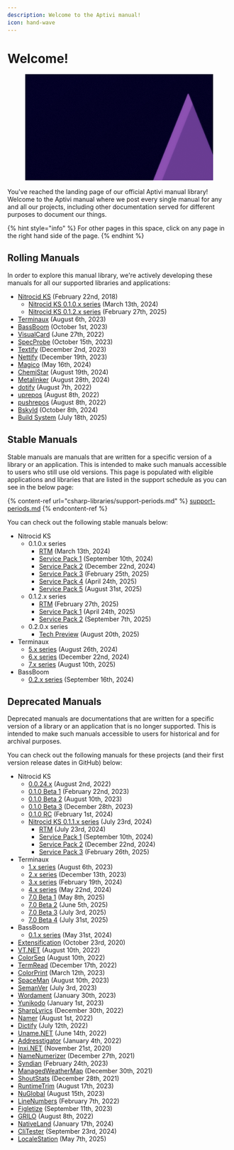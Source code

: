 ```yaml
---
description: Welcome to the Aptivi manual!
icon: hand-wave
---
```


# Welcome!

<figure><img src=".gitbook/assets/aptivi-bg-2k.png" alt=""><figcaption></figcaption></figure>

You've reached the landing page of our official Aptivi manual library! Welcome to the Aptivi manual where we post every single manual for any and all our projects, including other documentation served for different purposes to document our things.

{% hint style="info" %}
For other pages in this space, click on any page in the right hand side of the page.
{% endhint %}

## Rolling Manuals

In order to explore this manual library, we're actively developing these manuals for all our supported libraries and applications:

* [Nitrocid KS](https://app.gitbook.com/o/fj052nYlsxW9IdL3bsZj/s/yhORwVwuIgJMLsQRqN3S/) (February 22nd, 2018)
  * [Nitrocid KS 0.1.0.x series](https://app.gitbook.com/o/fj052nYlsxW9IdL3bsZj/s/8WTX95xf6ky54JzTCqMT/) (March 13th, 2024)
  * [Nitrocid KS 0.1.2.x series](https://app.gitbook.com/o/fj052nYlsxW9IdL3bsZj/s/dDPcLxEVE2Wr3wAIGfTA/) (February 27th, 2025)
* [Terminaux](https://app.gitbook.com/o/fj052nYlsxW9IdL3bsZj/s/G0KrE9Uk2AiblqjWtpAo/) (August 6th, 2023)
* [BassBoom](https://app.gitbook.com/o/fj052nYlsxW9IdL3bsZj/s/izAJoIbtQw1BdIlE4DBz/) (October 1st, 2023)
* [VisualCard](https://app.gitbook.com/o/fj052nYlsxW9IdL3bsZj/s/bEvVwD4FK7bX7p8XtIPH/) (June 27th, 2022)
* [SpecProbe](https://app.gitbook.com/o/fj052nYlsxW9IdL3bsZj/s/HwStOOqLbZN15cxkDYf6/) (October 15th, 2023)
* [Textify](https://app.gitbook.com/o/fj052nYlsxW9IdL3bsZj/s/NaUWjRlaBR1k5rO42Zy8/) (December 2nd, 2023)
* [Nettify](https://app.gitbook.com/o/fj052nYlsxW9IdL3bsZj/s/VAbPWc0zpDgwlfwTfz6I/) (December 19th, 2023)
* [Magico](https://app.gitbook.com/o/fj052nYlsxW9IdL3bsZj/s/9HplJs3O1ssgO7jfgDx1/) (May 16th, 2024)
* [ChemiStar](https://app.gitbook.com/o/fj052nYlsxW9IdL3bsZj/s/H6gL7ccNICZN4KuBgv7R/) (August 19th, 2024)
* [Metalinker](https://app.gitbook.com/o/fj052nYlsxW9IdL3bsZj/s/rdtoofqFunX1AovOs36M/) (August 28th, 2024)
* [dotify](https://app.gitbook.com/o/fj052nYlsxW9IdL3bsZj/s/CHqY7BBVZrSqzuO3OfoP/) (August 7th, 2022)
* [uprepos](https://app.gitbook.com/o/fj052nYlsxW9IdL3bsZj/s/CEFibJCowoMpXmn9L2tu/) (August 8th, 2022)
* [pushrepos](https://app.gitbook.com/o/fj052nYlsxW9IdL3bsZj/s/1tJTHYAgZoCnZw6dNbfu/) (August 8th, 2022)
* [BskyId](https://app.gitbook.com/o/fj052nYlsxW9IdL3bsZj/s/RRjvnvAeaoBNYAhzAnv0/) (October 8th, 2024)
* [Build System](https://app.gitbook.com/o/fj052nYlsxW9IdL3bsZj/s/ocz2kFW2PRMWNpWEjhbc/) (July 18th, 2025)

## Stable Manuals

Stable manuals are manuals that are written for a specific version of a library or an application. This is intended to make such manuals accessible to users who still use old versions. This page is populated with eligible applications and libraries that are listed in the support schedule as you can see in the below page:

{% content-ref url="csharp-libraries/support-periods.md" %}
[support-periods.md](csharp-libraries/support-periods.md)
{% endcontent-ref %}

You can check out the following stable manuals below:

* Nitrocid KS
  * 0.1.0.x series
    * [RTM](https://app.gitbook.com/o/fj052nYlsxW9IdL3bsZj/s/6SuJr8TEJ774XHJd2U2D/) (March 13th, 2024)
    * [Service Pack 1](https://app.gitbook.com/o/fj052nYlsxW9IdL3bsZj/s/KBgZy6xqjdYb7KIbxI6u/) (September 10th,  2024)
    * [Service Pack 2](https://app.gitbook.com/o/fj052nYlsxW9IdL3bsZj/s/Jykbx4O47VXdoe2Rclr6/) (December 22nd, 2024)
    * [Service Pack 3](https://app.gitbook.com/o/fj052nYlsxW9IdL3bsZj/s/9jbbb7C25pUis5THBdBT/) (February 25th, 2025)
    * [Service Pack 4](https://app.gitbook.com/o/fj052nYlsxW9IdL3bsZj/s/Uv5xFsHO3M8HUVRJnPC4/) (April 24th, 2025)
    * [Service Pack 5](https://app.gitbook.com/s/bPWbgxAsMtydJ2cDiEaa/) (August 31st, 2025)
  * 0.1.2.x series
    * [RTM](https://app.gitbook.com/o/fj052nYlsxW9IdL3bsZj/s/ti3qN0z5V1qXGWmZ4j68/) (February 27th, 2025)
    * [Service Pack 1](https://app.gitbook.com/o/fj052nYlsxW9IdL3bsZj/s/sksRFHyRvimCbJ6iM2oa/) (April 24th, 2025)
    * [Service Pack 2](https://app.gitbook.com/s/jTBo3FZPtPjlFHZkVmzr/) (September 7th, 2025)
  * 0.2.0.x series
    * [Tech Preview](https://app.gitbook.com/o/fj052nYlsxW9IdL3bsZj/s/bqO9tg9yMTlpVGZ6xEOk/) (August 20th, 2025)
* Terminaux
  * [5.x series](https://app.gitbook.com/o/fj052nYlsxW9IdL3bsZj/s/AwolIeCEQSaYeA2rJwE5/) (August 26th, 2024)
  * [6.x series](https://app.gitbook.com/o/fj052nYlsxW9IdL3bsZj/s/TQS2U00Papqc2LMhftr5/) (December 22nd, 2024)
  * [7.x series](https://app.gitbook.com/o/fj052nYlsxW9IdL3bsZj/s/e0LJJIYap5gz0hAolH6J/) (August 10th, 2025)
* BassBoom
  * [0.2.x series](https://app.gitbook.com/o/fj052nYlsxW9IdL3bsZj/s/VEwnv6SUh5piF7crh1UN/) (September 16th, 2024)

## Deprecated Manuals

Deprecated manuals are documentations that are written for a specific version of a library or an application that is no longer supported. This is intended to make such manuals accessible to users for historical and for archival purposes.

You can check out the following manuals for these projects (and their first version release dates in GitHub) below:

* Nitrocid KS
  * [0.0.24.x](https://app.gitbook.com/o/fj052nYlsxW9IdL3bsZj/s/CSgCBCfc3J15ygiqIgeT/) (August 2nd, 2022)
  * [0.1.0 Beta 1](https://app.gitbook.com/o/fj052nYlsxW9IdL3bsZj/s/Ad5vIFTQSlbQ4N2BpB8m/) (February 22nd, 2023)
  * [0.1.0 Beta 2](https://app.gitbook.com/o/fj052nYlsxW9IdL3bsZj/s/RoaqpM3GSf9vXxRAagbV/) (August 10th, 2023)
  * [0.1.0 Beta 3](https://app.gitbook.com/o/fj052nYlsxW9IdL3bsZj/s/kfeoFVXA0LPgBamKZDG4/) (December 28th, 2023)
  * [0.1.0 RC](https://app.gitbook.com/o/fj052nYlsxW9IdL3bsZj/s/3mRuFh68DHtbpLXUGDzq/) (February 1st, 2024)
  * [Nitrocid KS 0.1.1.x series](https://app.gitbook.com/o/fj052nYlsxW9IdL3bsZj/s/dBjQVxqHLo7AzH0V9tdH/) (July 23rd, 2024)
    * [RTM](https://app.gitbook.com/o/fj052nYlsxW9IdL3bsZj/s/CQjuvibJ7lmVV8tNNZLy/) (July 23rd, 2024)
    * [Service Pack 1](https://app.gitbook.com/o/fj052nYlsxW9IdL3bsZj/s/bGshDttFEiEtQFRmImJk/) (September 10th, 2024)
    * [Service Pack 2](https://app.gitbook.com/o/fj052nYlsxW9IdL3bsZj/s/UEEEG0B7Uk04yjOhgDwT/) (December 22nd, 2024)
    * [Service Pack 3](https://app.gitbook.com/o/fj052nYlsxW9IdL3bsZj/s/iT2DBrNZjRgvA3UQ0pzl/) (February 26th, 2025)
* Terminaux
  * [1.x series](https://app.gitbook.com/o/fj052nYlsxW9IdL3bsZj/s/IcD1aLc5jxHMwvslhJIP/) (August 6th, 2023)
  * [2.x series](https://app.gitbook.com/o/fj052nYlsxW9IdL3bsZj/s/BAbXedIZJ6HPa9EGmSYt/) (December 13th, 2023)
  * [3.x series](https://app.gitbook.com/o/fj052nYlsxW9IdL3bsZj/s/OmlwECCRQY4XJQJZaeLc/) (February 19th, 2024)
  * [4.x series](https://app.gitbook.com/o/fj052nYlsxW9IdL3bsZj/s/LICzQPcJvzuBfJRHqvLy/) (May 22nd, 2024)
  * [7.0 Beta 1](https://app.gitbook.com/o/fj052nYlsxW9IdL3bsZj/s/LzbGlY2EzXni4wVJ3OIq/) (May 8th, 2025)
  * [7.0 Beta 2](https://app.gitbook.com/o/fj052nYlsxW9IdL3bsZj/s/9uVNBGO8HnjxkBGui0v9/) (June 5th, 2025)
  * [7.0 Beta 3](https://app.gitbook.com/o/fj052nYlsxW9IdL3bsZj/s/xVLVdezdFY9LNmeIt2oU/) (July 3rd, 2025)
  * [7.0 Beta 4](https://app.gitbook.com/o/fj052nYlsxW9IdL3bsZj/s/yli5zjuJNyelyopbtYzC/) (July 31st, 2025)
* BassBoom
  * [0.1.x series](https://app.gitbook.com/o/fj052nYlsxW9IdL3bsZj/s/fHtfhhJqL7cSA3V4vRjG/) (May 31st, 2024)
* [Extensification](https://app.gitbook.com/o/fj052nYlsxW9IdL3bsZj/s/28rYUbSLKvSrDJNWIOgb/) (October 23rd, 2020)
* [VT.NET](https://app.gitbook.com/o/fj052nYlsxW9IdL3bsZj/s/YbiNE2YaQVvLe5eb2Plm/) (August 10th, 2022)
* [ColorSeq](https://app.gitbook.com/o/fj052nYlsxW9IdL3bsZj/s/0sPzHIuVZpxZqrzvLJtN/) (August 10th, 2022)
* [TermRead](https://app.gitbook.com/o/fj052nYlsxW9IdL3bsZj/s/SOH6CRs7Z73BRumEEwAl/) (December 17th, 2022)
* [ColorPrint](https://app.gitbook.com/o/fj052nYlsxW9IdL3bsZj/s/Imflessx1jbhva08mQ6b/) (March 12th, 2023)
* [SpaceMan](https://app.gitbook.com/o/fj052nYlsxW9IdL3bsZj/s/QcOtrN0kYDuAJSguTKq9/) (August 10th, 2023)
* [SemanVer](https://app.gitbook.com/o/fj052nYlsxW9IdL3bsZj/s/ipwTdjgOoxN8yQZrAOAS/) (July 3rd, 2023)
* [Wordament](https://app.gitbook.com/o/fj052nYlsxW9IdL3bsZj/s/bemhb6DLBhTYC7YWsf65/) (January 30th, 2023)
* [Yunikodo](https://app.gitbook.com/o/fj052nYlsxW9IdL3bsZj/s/TP7vhabrcqNxS5ULgj7C/) (January 1st, 2023)
* [SharpLyrics](https://app.gitbook.com/o/fj052nYlsxW9IdL3bsZj/s/sYjMbuNYzQzQEEr6viR5/) (December 30th, 2022)
* [Namer](https://app.gitbook.com/o/fj052nYlsxW9IdL3bsZj/s/gmP2CdmfwirIpCISUoX8/) (August 1st, 2022)
* [Dictify](https://app.gitbook.com/o/fj052nYlsxW9IdL3bsZj/s/CLfor3lFMsQEhVHONx0W/) (July 12th, 2022)
* [Uname.NET](https://app.gitbook.com/o/fj052nYlsxW9IdL3bsZj/s/PJ9JtV3lBrWpndTFwWFf/) (June 14th, 2022)
* [Addresstigator](https://app.gitbook.com/o/fj052nYlsxW9IdL3bsZj/s/icEpWD7kr8x6ZyhmQGmy/) (January 4th, 2022)
* [Inxi.NET](https://app.gitbook.com/o/fj052nYlsxW9IdL3bsZj/s/WHzmdQubKp4VAgEVv4Tn/) (November 21st, 2020)
* [NameNumerizer](https://app.gitbook.com/o/fj052nYlsxW9IdL3bsZj/s/MaQgUN4fo1MA3OoneV6U/) (December 27th, 2021)
* [Syndian](https://app.gitbook.com/o/fj052nYlsxW9IdL3bsZj/s/vC9rAOcHe1ObQG1BOhpk/) (February 24th, 2023)
* [ManagedWeatherMap](https://app.gitbook.com/o/fj052nYlsxW9IdL3bsZj/s/O5QWs7DVC7cKxdeRCtJG/) (December 30th, 2021)
* [ShoutStats](https://app.gitbook.com/o/fj052nYlsxW9IdL3bsZj/s/tQGoDpWNfsRbg1lubvZv/) (December 28th, 2021)
* [RuntimeTrim](https://app.gitbook.com/o/fj052nYlsxW9IdL3bsZj/s/HHvCGPmwa15wX61ha9q1/) (August 17th, 2023)
* [NuGlobal](https://app.gitbook.com/o/fj052nYlsxW9IdL3bsZj/s/oXZePHny2kKnXSRgQcCY/) (August 15th, 2023)
* [LineNumbers](https://app.gitbook.com/o/fj052nYlsxW9IdL3bsZj/s/Q2utkHRX8dnqAEqdRmwA/) (February 7th, 2022)
* [Figletize](https://app.gitbook.com/o/fj052nYlsxW9IdL3bsZj/s/ImPNBShiE2aqA6pDyeiZ/) (September 11th, 2023)
* [GRILO](https://app.gitbook.com/o/fj052nYlsxW9IdL3bsZj/s/BLR1Eu9QDGfIEp3maSdB/) (August 8th, 2022)
* [NativeLand](https://app.gitbook.com/o/fj052nYlsxW9IdL3bsZj/s/fYMTi8Sn3P5AV5dsvntW/) (January 17th, 2024)
* [CliTester](https://app.gitbook.com/o/fj052nYlsxW9IdL3bsZj/s/QTj9EuIV9YhegMLkJiQR/) (September 23rd, 2024)
* [LocaleStation](https://app.gitbook.com/o/fj052nYlsxW9IdL3bsZj/s/bKrTzoXx2e0avHOvf94R/) (May 7th, 2025)
